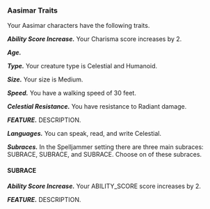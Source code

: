
### Aasimar Traits
Your Aasimar characters have the following traits.

***Ability Score Increase.***
Your Charisma score increases by 2.

***Age.***


***Type.***
Your creature type is Celestial and Humanoid.

***Size.***
Your size is Medium.

***Speed.***
You have a walking speed of 30 feet.

***Celestial Resistance.***
You have resistance to Radiant damage.

***FEATURE.***
DESCRIPTION.

***Languages.***
You can speak, read, and write Celestial.

***Subraces.***
In the Spelljammer setting there are three main subraces: SUBRACE, SUBRACE, and SUBRACE. Choose on of these subraces.


#### SUBRACE


***Ability Score Increase.***
Your ABILITY_SCORE score increases by 2.

***FEATURE.***
DESCRIPTION.
